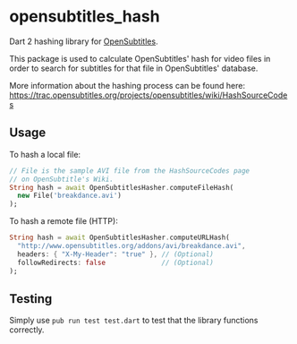 # opensubtitles_hash
Dart 2 hashing library for [OpenSubtitles](https://www.opensubtitles.org/).

This package is used to calculate OpenSubtitles' hash for video files in order to search for subtitles for that file in OpenSubtitles' database.

More information about the hashing process can be found here: https://trac.opensubtitles.org/projects/opensubtitles/wiki/HashSourceCodes

## Usage
To hash a local file:
```dart
// File is the sample AVI file from the HashSourceCodes page
// on OpenSubtitle's Wiki.
String hash = await OpenSubtitlesHasher.computeFileHash(
  new File('breakdance.avi')
);
```

To hash a remote file (HTTP):
```dart
String hash = await OpenSubtitlesHasher.computeURLHash(
  "http://www.opensubtitles.org/addons/avi/breakdance.avi",
  headers: { "X-My-Header": "true" }, // (Optional)
  followRedirects: false              // (Optional)
);
```

## Testing
Simply use `pub run test test.dart` to test that the library functions correctly.
